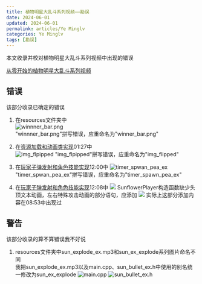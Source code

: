 ```yaml
---
title: 植物明星大乱斗系列视频——勘误
date: 2024-06-01
updated: 2024-06-01
permalink: articles/Ye Minglv
categories: Ye Minglv
tags: [勘误]
---
```

本文收录并校对植物明星大乱斗系列视频中出现的错误

[从零开始的植物明星大乱斗系列视频](https://space.bilibili.com/25864506/channel/collectiondetail?sid=2277932&ctype=0)
<!-- More -->
## 错误
该部分收录已确定的错误  
1. 在resources文件夹中  
![winnner_bar.png](https://img2.imgtp.com/2024/06/01/TsrZUjB2.png)  
"winnner_bar.png"拼写错误，应重命名为"winner_bar.png"


2. 在[资源加载和动画类实现](https://www.bilibili.com/video/BV1ej421Z77V)01:27中  
![img_flpipped](https://img2.imgtp.com/2024/06/01/18bGI35B.png)
"img_flpipped"拼写错误，应重命名为"img_flipped"


3. 在[玩家子弹发射和角色技能实现](https://www.bilibili.com/video/BV1km421M79S)12:00中
![timer_spwan_pea_ex](https://img2.imgtp.com/2024/06/01/R0uRCP8p.png)  
"timer_spwan_pea_ex"拼写错误，应重命名为"timer_spawn_pea_ex"


4. 在[玩家子弹发射和角色技能实现](https://www.bilibili.com/video/BV1km421M79S)12:08中
![](https://img2.imgtp.com/2024/06/01/sAM1veUe.png)
SunflowerPlayer构造函数缺少头顶文本动画，左右特殊攻击动画的部分语句，应添加
![](https://img2.imgtp.com/2024/06/01/5lRMNfFu.png)
实际上这部分添加内容在08:53中出现过
## 警告
该部分收录的算不算错误我不好说
1. resources文件夹中sun_explode_ex.mp3和sun_ex_explode系列图片命名不同  
我把sun_explode_ex.mp3以及main.cpp、sun_bullet_ex.h中使用的别名统一修改为sun_ex_explode
![main.cpp](https://img2.imgtp.com/2024/06/01/TAmj1Gha.png)
![sun_bullet_ex.h](https://img2.imgtp.com/2024/06/01/G7cEDcpW.png)
